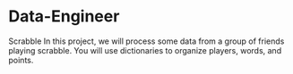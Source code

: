 # Data-Engineer

Scrabble
In this project, we will process some data from a group of friends playing scrabble. You will use dictionaries to organize players, words, and points.
